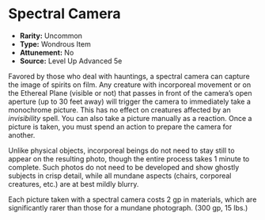 # Spectral Camera

- **Rarity:** Uncommon
- **Type:** Wondrous Item
- **Attunement:** No
- **Source:** Level Up Advanced 5e

Favored by those who deal with hauntings, a spectral camera can capture the image of spirits on film. Any creature with incorporeal movement or on the Ethereal Plane (visible or not) that passes in front of the camera’s open aperture (up to 30 feet away) will trigger the camera to immediately take a monochrome picture. This has no effect on creatures affected by an _invisibility_  spell. You can also take a picture manually as a reaction. Once a picture is taken, you must spend an action to prepare the camera for another.

Unlike physical objects, incorporeal beings do not need to stay still to appear on the resulting photo, though the entire process takes 1 minute to complete. Such photos do not need to be developed and show ghostly subjects in crisp detail, while all mundane aspects (chairs, corporeal creatures, etc.) are at best mildly blurry.

Each picture taken with a spectral camera costs 2 gp in materials, which are significantly rarer than those for a mundane photograph. (300 gp, 15 lbs.)
